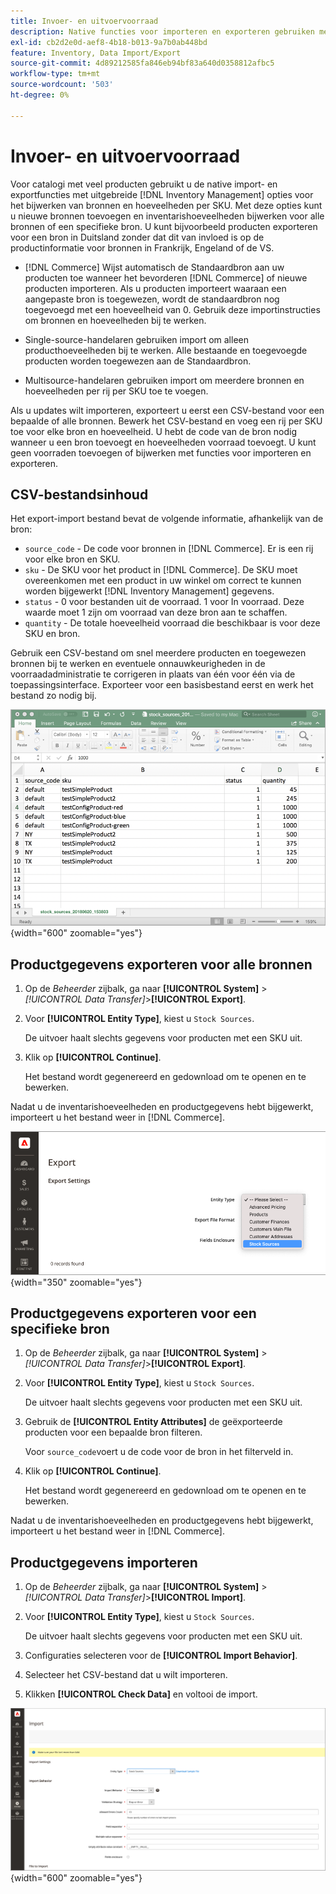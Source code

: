 ```yaml
---
title: Invoer- en uitvoervoorraad
description: Native functies voor importeren en exporteren gebruiken met uitgebreide [!DNL Inventory Management] opties voor het bijwerken van bronnen en hoeveelheden per SKU.
exl-id: cb2d2e0d-aef8-4b18-b013-9a7b0ab448bd
feature: Inventory, Data Import/Export
source-git-commit: 4d89212585fa846eb94bf83a640d0358812afbc5
workflow-type: tm+mt
source-wordcount: '503'
ht-degree: 0%

---
```


# Invoer- en uitvoervoorraad

Voor catalogi met veel producten gebruikt u de native import- en exportfuncties met uitgebreide [!DNL Inventory Management] opties voor het bijwerken van bronnen en hoeveelheden per SKU. Met deze opties kunt u nieuwe bronnen toevoegen en inventarishoeveelheden bijwerken voor alle bronnen of een specifieke bron. U kunt bijvoorbeeld producten exporteren voor een bron in Duitsland zonder dat dit van invloed is op de productinformatie voor bronnen in Frankrijk, Engeland of de VS.

- [!DNL Commerce] Wijst automatisch de Standaardbron aan uw producten toe wanneer het bevorderen [!DNL Commerce] of nieuwe producten importeren. Als u producten importeert waaraan een aangepaste bron is toegewezen, wordt de standaardbron nog toegevoegd met een hoeveelheid van 0. Gebruik deze importinstructies om bronnen en hoeveelheden bij te werken.

- Single-source-handelaren gebruiken import om alleen producthoeveelheden bij te werken. Alle bestaande en toegevoegde producten worden toegewezen aan de Standaardbron.

- Multisource-handelaren gebruiken import om meerdere bronnen en hoeveelheden per rij per SKU toe te voegen.

Als u updates wilt importeren, exporteert u eerst een CSV-bestand voor een bepaalde of alle bronnen. Bewerk het CSV-bestand en voeg een rij per SKU toe voor elke bron en hoeveelheid. U hebt de code van de bron nodig wanneer u een bron toevoegt en hoeveelheden voorraad toevoegt. U kunt geen voorraden toevoegen of bijwerken met functies voor importeren en exporteren.

## CSV-bestandsinhoud

Het export-import bestand bevat de volgende informatie, afhankelijk van de bron:

- `source_code` - De code voor bronnen in [!DNL Commerce]. Er is een rij voor elke bron en SKU.
- `sku` - De SKU voor het product in [!DNL Commerce]. De SKU moet overeenkomen met een product in uw winkel om correct te kunnen worden bijgewerkt [!DNL Inventory Management] gegevens.
- `status` - 0 voor bestanden uit de voorraad. 1 voor In voorraad. Deze waarde moet 1 zijn om voorraad van deze bron aan te schaffen.
- `quantity` - De totale hoeveelheid voorraad die beschikbaar is voor deze SKU en bron.

Gebruik een CSV-bestand om snel meerdere producten en toegewezen bronnen bij te werken en eventuele onnauwkeurigheden in de voorraadadministratie te corrigeren in plaats van één voor één via de toepassingsinterface. Exporteer voor een basisbestand eerst en werk het bestand zo nodig bij.

![Voorbeeld-CSV-bestand voor importeren - voorraadgegevens exporteren](assets/inventory-import-export-data.png){width="600" zoomable="yes"}

## Productgegevens exporteren voor alle bronnen

1. Op de _Beheerder_ zijbalk, ga naar **[!UICONTROL System]** > _[!UICONTROL Data Transfer]_>**[!UICONTROL Export]**.

1. Voor **[!UICONTROL Entity Type]**, kiest u `Stock Sources`.

   De uitvoer haalt slechts gegevens voor producten met een SKU uit.

1. Klik op **[!UICONTROL Continue]**.

   Het bestand wordt gegenereerd en gedownload om te openen en te bewerken.

Nadat u de inventarishoeveelheden en productgegevens hebt bijgewerkt, importeert u het bestand weer in [!DNL Commerce].

![Exportvoorraadbronnen voor productgegevens en -bronnen](assets/inventory-export-stock-sources.png){width="350" zoomable="yes"}

## Productgegevens exporteren voor een specifieke bron

1. Op de _Beheerder_ zijbalk, ga naar **[!UICONTROL System]** > _[!UICONTROL Data Transfer]_>**[!UICONTROL Export]**.

1. Voor **[!UICONTROL Entity Type]**, kiest u `Stock Sources`.

   De uitvoer haalt slechts gegevens voor producten met een SKU uit.

1. Gebruik de **[!UICONTROL Entity Attributes]** de geëxporteerde producten voor een bepaalde bron filteren.

   Voor `source_code`voert u de code voor de bron in het filterveld in.

1. Klik op **[!UICONTROL Continue]**.

   Het bestand wordt gegenereerd en gedownload om te openen en te bewerken.

Nadat u de inventarishoeveelheden en productgegevens hebt bijgewerkt, importeert u het bestand weer in [!DNL Commerce].

## Productgegevens importeren

1. Op de _Beheerder_ zijbalk, ga naar **[!UICONTROL System]** > _[!UICONTROL Data Transfer]_>**[!UICONTROL Import]**.

1. Voor **[!UICONTROL Entity Type]**, kiest u `Stock Sources`.

   De uitvoer haalt slechts gegevens voor producten met een SKU uit.

1. Configuraties selecteren voor de **[!UICONTROL Import Behavior]**.

1. Selecteer het CSV-bestand dat u wilt importeren.

1. Klikken **[!UICONTROL Check Data]** en voltooi de import.

![Productgegevens en -bronnen importeren](assets/inventory-import-sources.png){width="600" zoomable="yes"}
